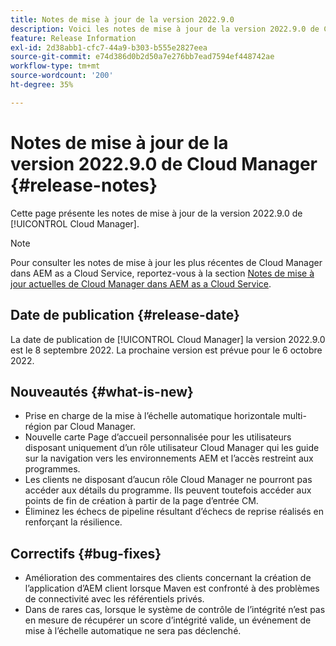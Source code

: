 ```yaml
---
title: Notes de mise à jour de la version 2022.9.0
description: Voici les notes de mise à jour de la version 2022.9.0 de Cloud Manager.
feature: Release Information
exl-id: 2d38abb1-cfc7-44a9-b303-b555e2827eea
source-git-commit: e74d386d0b2d50a7e276bb7ead7594ef448742ae
workflow-type: tm+mt
source-wordcount: '200'
ht-degree: 35%

---
```



# Notes de mise à jour de la version 2022.9.0 de Cloud Manager {#release-notes}

Cette page présente les notes de mise à jour de la version 2022.9.0 de [!UICONTROL Cloud Manager].

>[!NOTE]
>
>Pour consulter les notes de mise à jour les plus récentes de Cloud Manager dans AEM as a Cloud Service, reportez-vous à la section [Notes de mise à jour actuelles de Cloud Manager dans AEM as a Cloud Service](https://experienceleague.adobe.com/docs/experience-manager-cloud-service/content/implementing/using-cloud-manager/release-notes-cloud-manager/release-notes-cm-current.html?lang=fr).

## Date de publication {#release-date}

La date de publication de [!UICONTROL Cloud Manager] la version 2022.9.0 est le 8 septembre 2022. La prochaine version est prévue pour le 6 octobre 2022.

## Nouveautés {#what-is-new}

* Prise en charge de la mise à l’échelle automatique horizontale multi-région par Cloud Manager.
* Nouvelle carte Page d’accueil personnalisée pour les utilisateurs disposant uniquement d’un rôle utilisateur Cloud Manager qui les guide sur la navigation vers les environnements AEM et l’accès restreint aux programmes.
* Les clients ne disposant d’aucun rôle Cloud Manager ne pourront pas accéder aux détails du programme. Ils peuvent toutefois accéder aux points de fin de création à partir de la page d’entrée CM.
* Éliminez les échecs de pipeline résultant d’échecs de reprise réalisés en renforçant la résilience.

## Correctifs {#bug-fixes}

* Amélioration des commentaires des clients concernant la création de l’application d’AEM client lorsque Maven est confronté à des problèmes de connectivité avec les référentiels privés.
* Dans de rares cas, lorsque le système de contrôle de l’intégrité n’est pas en mesure de récupérer un score d’intégrité valide, un événement de mise à l’échelle automatique ne sera pas déclenché.
